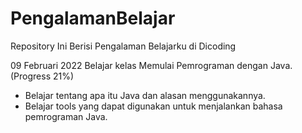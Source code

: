 # PengalamanBelajar
Repository Ini Berisi Pengalaman Belajarku di Dicoding

09 Februari 2022
Belajar kelas Memulai Pemrograman dengan Java. (Progress 21%)
  * Belajar tentang apa itu Java dan alasan menggunakannya.
  * Belajar tools yang dapat digunakan untuk menjalankan bahasa pemrograman Java.
